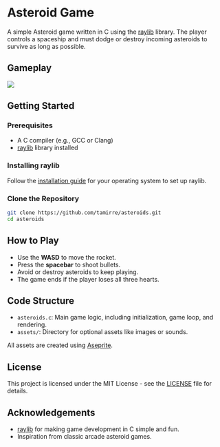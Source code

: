 # Asteroid Game

A simple Asteroid game written in C using the [raylib](https://www.raylib.com/) library. The player controls a spaceship and must dodge or destroy incoming asteroids to survive as long as possible.

## Gameplay

![](https://github.com/tamirre/asteroids/assets/asteroids.gif)

## Getting Started

### Prerequisites

- A C compiler (e.g., GCC or Clang)
- [raylib](https://www.raylib.com/) library installed

### Installing raylib

Follow the [installation guide](https://github.com/raysan5/raylib#installation) for your operating system to set up raylib.

### Clone the Repository

```bash
git clone https://github.com/tamirre/asteroids.git
cd asteroids
```

<!-- ## Building the Game -->

<!-- ### On Linux/MacOS

1. Compile the source code:
   ```bash
   gcc -o asteroid_game asteroid_game.c -lraylib -lm -ldl -pthread
   ```
2. Run the game:
   ```bash
   ./asteroid_game
   ```

### On Windows

1. Open a terminal and navigate to the project directory.
2. Compile the source code:
   ```bash
   gcc -o asteroid_game asteroid_game.c -lraylib
   ```
3. Run the game:
   ```bash
   asteroid_game.exe
   ``` -->

## How to Play

- Use the **WASD** to move the rocket.
- Press the **spacebar** to shoot bullets.
- Avoid or destroy asteroids to keep playing.
- The game ends if the player loses all three hearts.

## Code Structure

- `asteroids.c`: Main game logic, including initialization, game loop, and rendering.
- `assets/`: Directory for optional assets like images or sounds.

All assets are created using [Aseprite](https://www.aseprite.org/).


## License

This project is licensed under the MIT License - see the [LICENSE](LICENSE) file for details.

## Acknowledgements

- [raylib](https://www.raylib.com/) for making game development in C simple and fun.
- Inspiration from classic arcade asteroid games.
